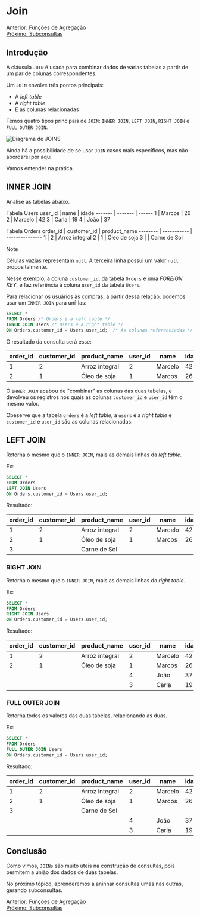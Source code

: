 # Join

[Anterior: Funções de Agregação](Funções-de-Agregação.md)
<br>
[Próximo: Subconsultas](Subconsultas.md)

## Introdução

A cláusula `JOIN` é usada para combinar dados de várias tabelas a partir de um par de colunas correspondentes.

Um `JOIN` envolve três pontos principais:
- A *left table*
- A *right table*
- E as colunas relacionadas

Temos quatro tipos principais de `JOIN`: `INNER JOIN`, `LEFT JOIN`, `RIGHT JOIN` e `FULL OUTER JOIN`.

![Diagrama de JOINS](https://www.dofactory.com/img/sql/sql-joins.png)

Ainda há a possibilidade de se usar `JOIN` casos mais específicos, mas não abordarei por aqui.

Vamos entender na prática.

## INNER JOIN

Analise as tabelas abaixo.

Tabela Users
 user_id |  name   | idade
 ------- | ------- | ------
  1      | Marcos  |    26
  2      | Marcelo |    42
  3      | Carla   |    19
  4      | João    |    37

Tabela Orders
 order_id | customer_id |  product_name
 -------- | ----------- | ---------------
  1       |           2 | Arroz integral
  2       |           1 | Óleo de soja
  3       |             | Carne de Sol

> [!NOTE]
> Células vazias representam `null`. A terceira linha possui um valor `null` propositalmente.

Nesse exemplo, a coluna `customer_id`, da tabela `Orders` é uma *FOREIGN KEY*, e faz referência à coluna `user_id` da tabela `Users`.

Para relacionar os usuários às compras, a partir dessa relação, podemos usar um `INNER JOIN` para uní-las:

```sql
SELECT * 
FROM Orders /* Orders é a left table */
INNER JOIN Users /* Users é a right table */
ON Orders.customer_id = Users.user_id;  /* As colunas referenciadas */
```

O resultado da consulta será esse:

 order_id | customer_id |  product_name  | user_id |  name   | idade
 -------- | ----------- | -------------- | ------- | ------- | ------
  1       |           2 | Arroz integral |       2 | Marcelo |    42
  2       |           1 | Óleo de soja   |       1 | Marcos  |    26

O `INNER JOIN` acabou de "combinar" as colunas das duas tabelas, e devolveu os registros nos quais as colunas `customer_id` e `user_id` têm o mesmo valor.

Obeserve que a tabela `orders` é a *left table*, a `users` é a *right table* e `customer_id` e `user_id` são as colunas relacionadas.

## LEFT JOIN

Retorna o mesmo que o `INNER JOIN`, mais as demais linhas da *left table*.

Ex:

```sql
SELECT * 
FROM Orders 
LEFT JOIN Users
ON Orders.customer_id = Users.user_id;
```

Resultado:

| order_id | customer_id |  product_name  | user_id |  name   | idade |
| -------- | ----------- | -------------- | ------- | ------- | ----- |
|        1 |           2 | Arroz integral |       2 | Marcelo |    42 |
|        2 |           1 | Óleo de soja   |       1 | Marcos  |    26 |
|        3 |             | Carne de Sol   |         |         |       |

### RIGHT JOIN

Retorna o mesmo que o `INNER JOIN`, mais as demais linhas da *right table*.

Ex:

```sql
SELECT * 
FROM Orders 
RIGHT JOIN Users
ON Orders.customer_id = Users.user_id;
```

Resultado:

| order_id | customer_id |  product_name  | user_id |  name   | idade |
| -------- | ----------- | -------------- | ------- | ------- | ----- |
|        1 |           2 | Arroz integral |       2 | Marcelo |    42 |
|        2 |           1 | Óleo de soja   |       1 | Marcos  |    26 |
|          |             |                |       4 | João    |    37 |
|          |             |                |       3 | Carla   |    19 |

### FULL OUTER JOIN

Retorna todos os valores das duas tabelas, relacionando as duas.

Ex:

```sql
SELECT * 
FROM Orders 
FULL OUTER JOIN Users
ON Orders.customer_id = Users.user_id;
```

Resultado:

| order_id | customer_id |  product_name  | user_id |  name   | idade |
| -------- | ----------- | -------------- | ------- | ------- | ----- |
|        1 |           2 | Arroz integral |       2 | Marcelo |    42 |
|        2 |           1 | Óleo de soja   |       1 | Marcos  |    26 |
|        3 |             | Carne de Sol   |         |         |       |
|          |             |                |       4 | João    |    37 |
|          |             |                |       3 | Carla   |    19 |

## Conclusão

Como vimos, `JOINs` são muito úteis na construção de consultas, pois permitem a união dos dados de duas tabelas.

No próximo tópico, aprenderemos a aninhar consultas umas nas outras, gerando subconsultas.

[Anterior: Funções de Agregação](Funções-de-Agregação.md)
<br>
[Próximo: Subconsultas](Subconsultas.md)
